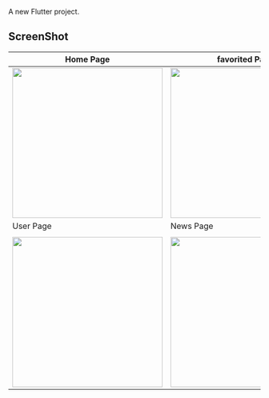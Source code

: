 A new Flutter project.
## ScreenShot

| Home Page       | favorited Page  |
|--------------|-----------|
| <img src="https://i.postimg.cc/Dw4hGPks/home-page.png" width="300"/> | <img src="https://i.postimg.cc/yxfKmf8h/favorited-page.png" width="300"/>      |
|     User Page    |  News Page  |
|             |          |
| <img src="https://i.postimg.cc/PxjdTp7D/user-page.png" width="300"/> | <img src="https://i.postimg.cc/RVD9qb84/news-page.png" width="300"/>      |
